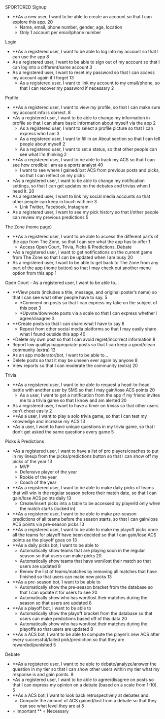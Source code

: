 ﻿SPORTCRED
Signup
* **As a new user, I want to be able to create an account so that I can explore this app. 20
   * Name, email, phone number, gender, age, location
   * Only 1 account per email/phone number


Login
* **As a registered user, I want to be able to log into my account so that I can use the app 8
* As a registered user, I want to be able to sign out of my account so that I can log into a different/same account 3
* As a registered user, I want to reset my password so that I can access my account again if I forget 13
   * As a registered user, I want to link my account to my email/phone, so that I can recover my password if necessary 2


Profile
* **As a registered user, I want to view my profile, so that I can make sure my account info is correct. 8
* *As a registered user, I want to be able to change my information in profile so that I can share basic information about myself via the app 2
   * As a registered user, I want to select a profile picture so that I can express who I am 3
   * As a registered user, I want to fill in an About section so that I can tell people about myself 2
   * As a registered user, I want to set a status, so that other people can see what I’m thinking 2
* **As a registered user, I want to be able to track my ACS so that I can see how credible I am as a sports analyst 40
   * I want to see where I gained/lost ACS from previous posts and picks, so that I can reflect on my picks
* *As a registered user, I want to be able to change my notification settings, so that I can get updates on the debates and trivias when I need it. 20
* As a registered user, I want to link my social media accounts so that other people can keep in touch with me 3
   * Link Twitter, Facebook, Instagram
* As a registered user, I want to see my pick history so that I/other people can review my previous predictions 5


The Zone (home page)
* **As a registered user, I want to be able to access the different parts of the app from The Zone, so that I can see what the app has to offer 1
   * Access Open Court, Trivia, Picks & Predictions, Debate
* *As a registered user, I want to get notifications on the current game from The Zone so that I can be updated when I am busy 20
* As a registered user, I want to be able to get back to The Zone from any part of the app (home button) so that I may check out another menu option from this app 1




Open Court - As a registered user, I want to be able to...
* **View posts (includes a title, message, and original poster’s name) so that I can see what other people have to say. 5
   * *Comment on posts so that I can express my take on the subject of this post 3
   * *Upvote/downvote posts via a scale so that I can express whether I agree/disagree 3
* **Create posts so that I can share what I have to say 8
   * Repost from other social media platforms so that I may easily share what I found outside this app 40
* *Delete my own post so that I can avoid regret/incorrect information 8
* Report low quality/inappropriate posts so that I can keep a good/clean community (extra) 13
* As an app moderator/bot, I want to be able to…
* Delete posts so that it may be unseen ever again by anyone 8
* View reports so that I can moderate the community (extra) 20


Trivia
* **As a registered user, I want to be able to request a head-to-head battle with another user by SMS so that I may gain/lose ACS points 20
   * As a user, I want to get a notification from the app if my friend invites me to a trivia game so that I know and am alerted 20
* As a registered user, I want to have a timer on trivias so that other users can’t cheat easily 2
* **As a user, I want to play a solo trivia game, so that I can test my knowledge and increase my ACS 13
* *As a user, I want to have unique questions in my trivia game, so that I don’t get asked the same questions every game 5


Picks & Predictions
* *As a registered user, I want to have a list of pro players/coaches to put in my lineup from the picks/predictions button so that I can show off my picks of the year 13
   * MVP
   * Defensive player of the year
   * Rookie of the year
   * Coach of the year
* **As a registered user, I want to be able to make daily picks of teams that will win in the regular season before their match date, so that I can gain/lose ACS points daily 13
   * Create/insert picks into a table to be accessed by playerId only when the match starts (locked in)
* **As a registered user, I want to be able to make pre-season predictions of all teams before the season starts, so that I can gain/lose ACS points via pre-season picks 13
* **As a registered user, I want to be able to make my playoff picks once all the teams for playoff have been decided so that I can gain/lose ACS points as the playoff goes on 13
* **As a daily picks bot, I want to be able to
   * Automatically show teams that are playing soon in the regular season so that users can make picks 20
   * Automatically show teams that have won/lost their match so that users are updated 8
   * Renew the list of teams/matches by removing all matches that have finished so that users can make new picks 13
* **As a pre-season bot, I want to be able to
   * Automatically show the pre-season bracket from the database so that I can update it for users to see 20
   * Automatically show who has won/lost their matches during the season so that users are updated 8
* **As a playoff bot, I want to be able to
   * Automatically show the playoff bracket from the database so that users can make predictions based off of this data 20
   * Automatically show who has won/lost their matches during the playoffs so that users are updated 8
* **As a ACS bot, I want to be able to compute the player’s new ACS after every successful/failed pick/prediction so that they are rewarded/punished 5


Debate
* **As a registered user, I want to be able to debate/analyze/answer the question in my tier so that I can show other users within my tier what my response is and gain points. 8
* *As a registered user, I want to be able to agree/disagree on posts so that I can express my opinion on a debate (based on a scale from 1-10). 5
* **As a ACS bot, I want to look back retrospectively at debates and:
   * Compute the amount of ACS gained/lost from a debate so that they can see what level they are at 5
* = important                ** = Necessary
